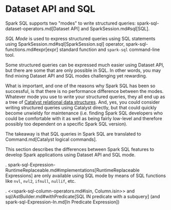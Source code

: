 # Dataset API and SQL

Spark SQL supports two "modes" to write structured queries: spark-sql-dataset-operators.md[Dataset API] and SparkSession.md#sql[SQL].

*SQL Mode* is used to express structured queries using SQL statements using SparkSession.md#sql[SparkSession.sql] operator, spark-sql-functions.md#expr[expr] standard function and `spark-sql` command-line tool.

Some structured queries can be expressed much easier using Dataset API, but there are some that are only possible in SQL. In other words, you may find mixing Dataset API and SQL modes challenging yet rewarding.

What is important, and one of the reasons why Spark SQL has been so successful, is that there is no performance difference between the modes. Whatever mode you use to write your structured queries, they all end up as a tree of [Catalyst relational data structures](catalyst/index.md). And, yes, you could consider writing structured queries using Catalyst directly, but that could quickly become unwieldy for maintenance (i.e. finding Spark SQL developers who could be comfortable with it as well as being fairly low-level and therefore possibly too dependent on a specific Spark SQL version).

The takeaway is that SQL queries in Spark SQL are translated to Command.md[Catalyst logical commands].

This section describes the differences between Spark SQL features to develop Spark applications using Dataset API and SQL mode.

. spark-sql-Expression-RuntimeReplaceable.md#implementations[RuntimeReplaceable Expressions] are only available using SQL mode by means of SQL functions like `nvl`, `nvl2`, `ifnull`, `nullif`, etc.

. <<spark-sql-column-operators.md#isin, Column.isin>> and sql/AstBuilder.md#withPredicate[SQL IN predicate with a subquery] (and spark-sql-Expression-In.md[In Predicate Expression])
